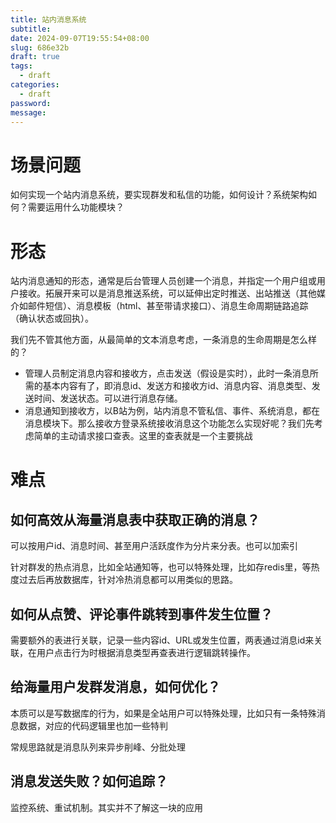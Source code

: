 ```yaml
---
title: 站内消息系统
subtitle: 
date: 2024-09-07T19:55:54+08:00
slug: 686e32b
draft: true
tags:
  - draft
categories:
  - draft
password: 
message:
---
```

# 场景问题

如何实现一个站内消息系统，要实现群发和私信的功能，如何设计？系统架构如何？需要运用什么功能模块？

# 形态

站内消息通知的形态，通常是后台管理人员创建一个消息，并指定一个用户组或用户接收。拓展开来可以是消息推送系统，可以延伸出定时推送、出站推送（其他媒介如邮件短信）、消息模板（html、甚至带请求接口）、消息生命周期链路追踪（确认状态或回执）。

我们先不管其他方面，从最简单的文本消息考虑，一条消息的生命周期是怎么样的？
- 管理人员制定消息内容和接收方，点击发送（假设是实时），此时一条消息所需的基本内容有了，即消息id、发送方和接收方id、消息内容、消息类型、发送时间、发送状态。可以进行消息存储。
- 消息通知到接收方，以B站为例，站内消息不管私信、事件、系统消息，都在消息模块下。那么接收方登录系统接收消息这个功能怎么实现好呢？我们先考虑简单的主动请求接口查表。这里的查表就是一个主要挑战

# 难点

## 如何高效从海量消息表中获取正确的消息？

可以按用户id、消息时间、甚至用户活跃度作为分片来分表。也可以加索引

针对群发的热点消息，比如全站通知等，也可以特殊处理，比如存redis里，等热度过去后再放数据库，针对冷热消息都可以用类似的思路。

## 如何从点赞、评论事件跳转到事件发生位置？

需要额外的表进行关联，记录一些内容id、URL或发生位置，两表通过消息id来关联，在用户点击行为时根据消息类型再查表进行逻辑跳转操作。

## 给海量用户发群发消息，如何优化？

本质可以是写数据库的行为，如果是全站用户可以特殊处理，比如只有一条特殊消息数据，对应的代码逻辑里也加一些特判

常规思路就是消息队列来异步削峰、分批处理

## 消息发送失败？如何追踪？

监控系统、重试机制。其实并不了解这一块的应用